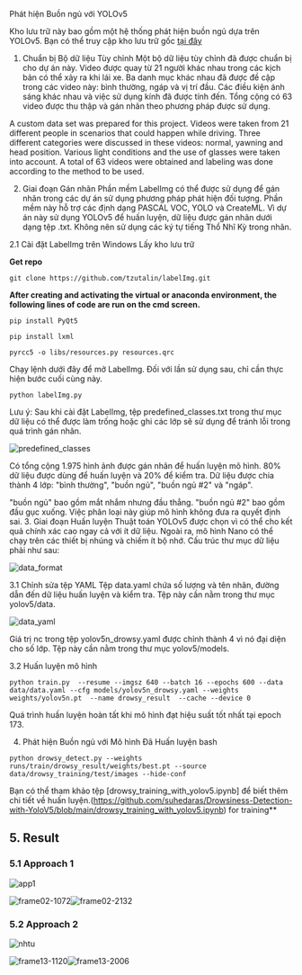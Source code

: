 Phát hiện Buồn ngủ với YOLOv5
 
Kho lưu trữ này bao gồm một hệ thống phát hiện buồn ngủ dựa trên YOLOv5. Bạn có thể truy cập kho lưu trữ gốc [tại đây](https://github.com/ultralytics/yolov5)
 
 
1. Chuẩn bị Bộ dữ liệu Tùy chỉnh
Một bộ dữ liệu tùy chỉnh đã được chuẩn bị cho dự án này. Video được quay từ 21 người khác nhau trong các kịch bản có thể xảy ra khi lái xe. Ba danh mục khác nhau đã được đề cập trong các video này: bình thường, ngáp và vị trí đầu. Các điều kiện ánh sáng khác nhau và việc sử dụng kính đã được tính đến. Tổng cộng có 63 video được thu thập và gán nhãn theo phương pháp được sử dụng.

A custom data set was prepared for this project. Videos were taken from 21 different people in scenarios that could happen while driving. Three different categories were discussed in these videos: normal, yawning and head position. Various light conditions and the use of glasses were taken into account. A total of 63 videos were obtained and labeling was done according to the method to be used.


2. Giai đoạn Gán nhãn
Phần mềm LabelImg có thể được sử dụng để gán nhãn trong các dự án sử dụng phương pháp phát hiện đối tượng. Phần mềm này hỗ trợ các định dạng PASCAL VOC, YOLO và CreateML. Vì dự án này sử dụng YOLOv5 để huấn luyện, dữ liệu được gán nhãn dưới dạng tệp .txt. Không nên sử dụng các ký tự tiếng Thổ Nhĩ Kỳ trong nhãn.

2.1 Cài đặt LabelImg trên Windows
Lấy kho lưu trữ


**Get repo**
 
 `git clone https://github.com/tzutalin/labelImg.git`

**After creating and activating the virtual or anaconda environment, the following lines of code are run on the cmd screen.**

`pip install PyQt5`

`pip install lxml`

`pyrcc5 -o libs/resources.py resources.qrc`

Chạy lệnh dưới đây để mở LabelImg. Đối với lần sử dụng sau, chỉ cần thực hiện bước cuối cùng này.

`python labelImg.py`

Lưu ý: Sau khi cài đặt LabelImg, tệp predefined_classes.txt trong thư mục dữ liệu có thể được làm trống hoặc ghi các lớp sẽ sử dụng để tránh lỗi trong quá trình gán nhãn.

![predefined_classes](https://user-images.githubusercontent.com/73580507/159132999-55ba4f21-48c3-40d6-a70d-9a3431de3bfb.png)

Có tổng cộng 1.975 hình ảnh được gán nhãn để huấn luyện mô hình. 80% dữ liệu được dùng để huấn luyện và 20% để kiểm tra. Dữ liệu được chia thành 4 lớp: "bình thường", "buồn ngủ", "buồn ngủ #2" và "ngáp".

"buồn ngủ" bao gồm mắt nhắm nhưng đầu thẳng.
"buồn ngủ #2" bao gồm đầu gục xuống. Việc phân loại này giúp mô hình không đưa ra quyết định sai.
3. Giai đoạn Huấn luyện
Thuật toán YOLOv5 được chọn vì có thể cho kết quả chính xác cao ngay cả với ít dữ liệu. Ngoài ra, mô hình Nano có thể chạy trên các thiết bị nhúng và chiếm ít bộ nhớ. Cấu trúc thư mục dữ liệu phải như sau:


![data_format](https://user-images.githubusercontent.com/73580507/159135000-635c7787-81eb-4c70-a2b6-47c0f54bdcc8.png)


3.1 Chỉnh sửa tệp YAML
Tệp data.yaml chứa số lượng và tên nhãn, đường dẫn đến dữ liệu huấn luyện và kiểm tra. Tệp này cần nằm trong thư mục yolov5/data.


![data_yaml](https://user-images.githubusercontent.com/73580507/159135929-206f18ec-e1fd-4281-bb69-d24bc425d3cd.png)

Giá trị nc trong tệp yolov5n_drowsy.yaml được chỉnh thành 4 vì nó đại diện cho số lớp. Tệp này cần nằm trong thư mục yolov5/models.

3.2 Huấn luyện mô hình

```
python train.py  --resume --imgsz 640 --batch 16 --epochs 600 --data data/data.yaml --cfg models/yolov5n_drowsy.yaml --weights weights/yolov5n.pt  --name drowsy_result  --cache --device 0
```
Quá trình huấn luyện hoàn tất khi mô hình đạt hiệu suất tốt nhất tại epoch 173.

4. Phát hiện Buồn ngủ với Mô hình Đã Huấn luyện
bash
```
python drowsy_detect.py --weights runs/train/drowsy_result/weights/best.pt --source data/drowsy_training/test/images --hide-conf
```

Bạn có thể tham khảo tệp [drowsy_training_with_yolov5.ipynb] để biết thêm chi tiết về huấn luyện.(https://github.com/suhedaras/Drowsiness-Detection-with-YoloV5/blob/main/drowsy_training_with_yolov5.ipynb) for training**


## 5. Result

### 5.1 Approach 1


   ![app1](https://user-images.githubusercontent.com/73580507/159136371-943b6761-0a8f-44af-a471-ff0b78d18514.gif)
   
![frame02-1072](https://user-images.githubusercontent.com/73580507/159136614-4a2a4509-e354-4df2-9455-cb01f339e317.jpg)![frame02-2132](https://user-images.githubusercontent.com/73580507/159136623-c5deb6c9-9e69-4166-a8c3-828a30b157c0.jpg)


### 5.2 Approach 2


   ![nhtu](https://user-images.githubusercontent.com/73580507/159136464-5e057cc1-fc47-4dc0-be63-1bccd94028c6.gif) 

![frame13-1120](https://user-images.githubusercontent.com/73580507/159136568-20e91a0a-8b6f-4e97-8ec5-dbad7bb624bc.jpg)![frame13-2006](https://user-images.githubusercontent.com/73580507/159136580-4707b37d-47e2-4063-90f3-18d1cb500b05.jpg)




